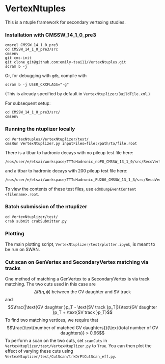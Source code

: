 # VertexNtuples

This is a ntuple framework for secondary vertexing studies.

### Installation with CMSSW_14_1_0_pre3
```
cmsrel CMSSW_14_1_0_pre3
cd CMSSW_14_1_0_pre3/src
cmsenv
git cms-init
git clone git@github.com:emily-tsai11/VertexNtuples.git
scram b -j
```
Or, for debugging with `gdb`, compile with
```
scram b -j USER_CXXFLAGS="-g"
```
(This is already specified by default in `VertexNtuplizer/BuildFile.xml`.)

For subsequent setup:
```
cd CMSSW_14_1_0_pre3/src/
cmsenv
```

### Running the ntuplizer locally
```
cd VertexNtuples/VertexNtuplizer/test/
cmsRun VertexNtuplizer.py inputFiles=file:/path/to/file.root
```
There is a ttbar to hadronic decays with no pileup test file here:
```
/eos/user/e/etsai/workspace/TTToHadronic_noPU_CMSSW_13_1_0/src/RecoVertex/AdaptiveVertexFinder/test/TTToHadronic_noPU_slimmed.root
```
and a ttbar to hadronic decays with 200 pileup test file here:
```
/eos/user/e/etsai/workspace/TTToHadronic_PU200_CMSSW_13_1_3/src/RecoVertex/AdaptiveVertexFinder/test/TTToHadronic_PU200_slimmed.root
```
To view the contents of these test files, use `edmDumpEventContent <filename>.root`.

### Batch submission of the ntuplizer
```
cd VertexNtuplizer/test/
crab submit crabSubmitter.py
```

### Plotting
The main plotting script, `VertexNtuplizer/test/plotter.ipynb`, is meant to be run on SWAN.

### Cut scan on GenVertex and SecondaryVertex matching via tracks
One method of matching a GenVertex to a SecondaryVertex is via track matching. The two cuts used in this case are
$$\Delta R(\eta, \phi) \text{ between the GV daughter and SV track}$$
and
$$\frac{|\text{GV daughter }p_T - \text{SV track }p_T|}{\text{GV daughter }p_T + \text{SV track }p_T}$$
To find two matching vertices, we require that
$$\frac{\text{number of matched GV daughters}}{\text{total number of GV daughters}} > 0.66$$
To perform a scan on the two cuts, set `scanCuts` in `VertexNtuplizer/test/VertexNtuplizer.py` to `True`. You can then plot the effect of varying these cuts using `VertexNtuplizer/test/CutScan/trkDrPtCutScan_eff.py`.
